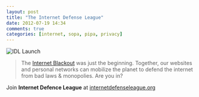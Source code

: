 ```yaml
---
layout: post
title: "The Internet Defense League"
date: 2012-07-19 14:34
comments: true
categories: [internet, sopa, pipa, privacy]
---
```

![IDL Launch](http://internetdefenseleague.org/images/launch/cat_sky.jpg)
>The [Internet Blackout](http://sopastrike.com/) was just the beginning. Together, our websites and personal networks can mobilize the planet to defend the internet from bad laws & monopolies. Are you in?

Join **Internet Defence League** at [internetdefenseleague.org](http://internetdefenseleague.org/)
